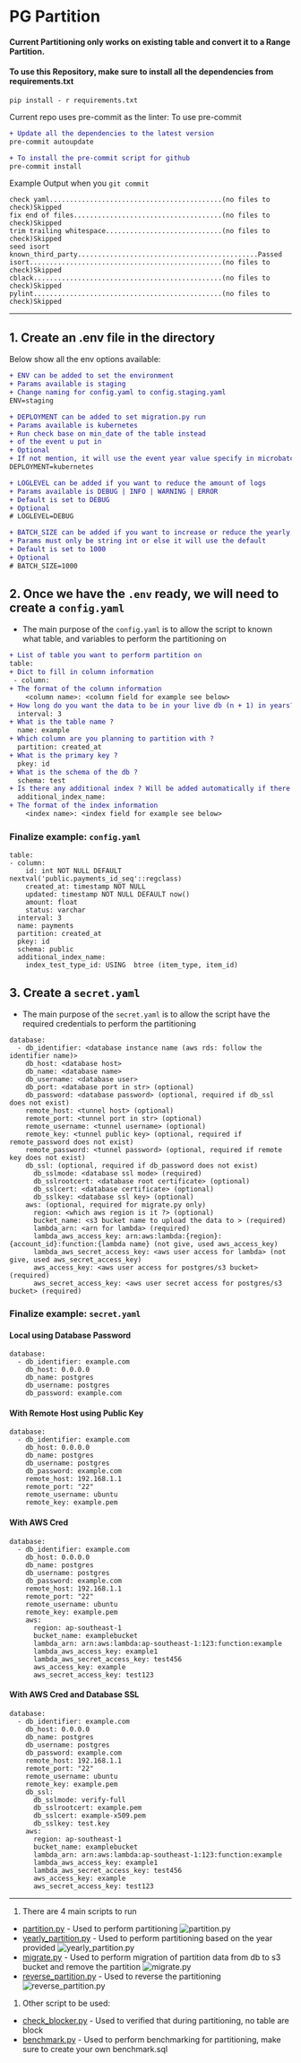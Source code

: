 # PG Partition
#### Current Partitioning only works on existing table and convert it to a Range Partition.

#### To use this Repository, make sure to install all the dependencies from requirements.txt
```
pip install - r requirements.txt
```

Current repo uses pre-commit as the linter:
To use pre-commit
```diff
+ Update all the dependencies to the latest version
pre-commit autoupdate

+ To install the pre-commit script for github
pre-commit install
```

Example Output when you `git commit`
```
check yaml...........................................(no files to check)Skipped
fix end of files.....................................(no files to check)Skipped
trim trailing whitespace.............................(no files to check)Skipped
seed isort known_third_party.............................................Passed
isort................................................(no files to check)Skipped
cblack...............................................(no files to check)Skipped
pylint...............................................(no files to check)Skipped
```


---

## 1. Create an .env file in the directory
Below show all the env options available:
```diff
+ ENV can be added to set the environment
+ Params available is staging
+ Change naming for config.yaml to config.staging.yaml
ENV=staging

+ DEPLOYMENT can be added to set migration.py run
+ Params available is kubernetes
+ Run check base on min_date of the table instead
+ of the event u put in
+ Optional
+ If not mention, it will use the event year value specify in microbatching.py/yearly_partition.py
DEPLOYMENT=kubernetes

+ LOGLEVEL can be added if you want to reduce the amount of logs
+ Params available is DEBUG | INFO | WARNING | ERROR
+ Default is set to DEBUG
+ Optional
# LOGLEVEL=DEBUG

+ BATCH_SIZE can be added if you want to increase or reduce the yearly partition transaction size
+ Params must only be string int or else it will use the default
+ Default is set to 1000
+ Optional
# BATCH_SIZE=1000
```

## 2. Once we have the `.env` ready, we will need to create a `config.yaml`
- The main purpose of the `config.yaml` is to allow the script to known what table, and variables to perform the partitioning on

```diff
+ List of table you want to perform partition on
table:
+ Dict to fill in column information
 - column:
+ The format of the column information
    <column name>: <column field for example see below>
+ How long do you want the data to be in your live db (n + 1) in years?
  interval: 3
+ What is the table name ?
  name: example
+ Which column are you planning to partition with ?
  partition: created_at
+ What is the primary key ?
  pkey: id
+ What is the schema of the db ?
  schema: test
+ Is there any additional index ? Will be added automatically if there is any, can be ignored
  additional_index_name:
+ The format of the index information
    <index name>: <index field for example see below>
```

### Finalize example: `config.yaml`
```
table:
- column:
    id: int NOT NULL DEFAULT nextval('public.payments_id_seq'::regclass)
    created_at: timestamp NOT NULL
    updated: timestamp NOT NULL DEFAULT now()
    amount: float
    status: varchar
  interval: 3
  name: payments
  partition: created_at
  pkey: id
  schema: public
  additional_index_name:
    index_test_type_id: USING  btree (item_type, item_id)
```

## 3. Create a `secret.yaml`
- The main purpose of the `secret.yaml` is to allow the script have the required credentials to perform the partitioning
```
database:
  - db_identifier: <database instance name (aws rds: follow the identifier name)>
    db_host: <database host>
    db_name: <database name>
    db_username: <database user>
    db_port: <database port in str> (optional)
    db_password: <database password> (optional, required if db_ssl does not exist)
    remote_host: <tunnel host> (optional)
    remote_port: <tunnel port in str> (optional)
    remote_username: <tunnel username> (optional)
    remote_key: <tunnel public key> (optional, required if remote_password does not exist)
    remote_password: <tunnel password> (optional, required if remote key does not exist)
    db_ssl: (optional, required if db_password does not exist)
      db_sslmode: <database ssl mode> (required)
      db_sslrootcert: <database root certificate> (optional)
      db_sslcert: <database certificate> (optional)
      db_sslkey: <database ssl key> (optional)
    aws: (optional, required for migrate.py only)
      region: <which aws region is it ?> (optional)
      bucket_name: <s3 bucket name to upload the data to > (required)
      lambda_arn: <arn for lambda> (required)
      lambda_aws_access_key: arn:aws:lambda:{region}:{account_id}:function:{lambda name} (not give, used aws_access_key)
      lambda_aws_secret_access_key: <aws user access for lambda> (not give, used aws_secret_access_key)
      aws_access_key: <aws user access for postgres/s3 bucket> (required)
      aws_secret_access_key: <aws user secret access for postgres/s3 bucket> (required)
```

### Finalize example: `secret.yaml`
#### Local using Database Password
```
database:
  - db_identifier: example.com
    db_host: 0.0.0.0
    db_name: postgres
    db_username: postgres
    db_password: example.com
```
#### With Remote Host using Public Key
```
database:
  - db_identifier: example.com
    db_host: 0.0.0.0
    db_name: postgres
    db_username: postgres
    db_password: example.com
    remote_host: 192.168.1.1
    remote_port: "22"
    remote_username: ubuntu
    remote_key: example.pem
```

#### With AWS Cred
```
database:
  - db_identifier: example.com
    db_host: 0.0.0.0
    db_name: postgres
    db_username: postgres
    db_password: example.com
    remote_host: 192.168.1.1
    remote_port: "22"
    remote_username: ubuntu
    remote_key: example.pem
    aws:
      region: ap-southeast-1
      bucket_name: examplebucket
      lambda_arn: arn:aws:lambda:ap-southeast-1:123:function:example
      lambda_aws_access_key: example1
      lambda_aws_secret_access_key: test456
      aws_access_key: example
      aws_secret_access_key: test123
```

#### With AWS Cred and Database SSL
```
database:
  - db_identifier: example.com
    db_host: 0.0.0.0
    db_name: postgres
    db_username: postgres
    db_password: example.com
    remote_host: 192.168.1.1
    remote_port: "22"
    remote_username: ubuntu
    remote_key: example.pem
    db_ssl:
      db_sslmode: verify-full
      db_sslrootcert: example.pem
      db_sslcert: example-x509.pem
      db_sslkey: test.key
    aws:
      region: ap-southeast-1
      bucket_name: examplebucket
      lambda_arn: arn:aws:lambda:ap-southeast-1:123:function:example
      lambda_aws_access_key: example1
      lambda_aws_secret_access_key: test456
      aws_access_key: example
      aws_secret_access_key: test123
```
___
1. There are 4 main scripts to run
  - [partition.py](./partition.py) - Used to perform partitioning
  ![partition.py](./image/partition.py.png)
  - [yearly_partition.py](./yearly_partition.py) - Used to perform partitioning based on the year provided
  ![yearly_partition.py](./image/yearly_partition.py.png)
  - [migrate.py](./migrate.py) - Used to perform migration of partition data from db to s3 bucket and remove the partition
  ![migrate.py](./image/migrate.py.png)
  - [reverse_partition.py](./reverse_partition.py) - Used to reverse the partitioning
  ![reverse_partition.py](./image/reverse_partition.py.png)

1. Other script to be used:
  - [check_blocker.py](./check_blocker.py) - Used to verified that during partitioning, no table are block
  - [benchmark.py](./benchmark.py) - Used to perform benchmarking for partitioning, make sure to create your own benchmark.sql
